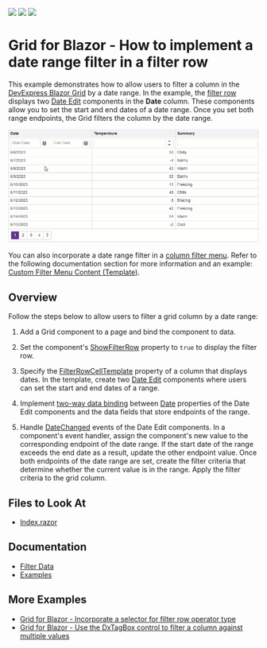 <!-- default badges list -->
![](https://img.shields.io/endpoint?url=https://codecentral.devexpress.com/api/v1/VersionRange/619526428/23.1.3%2B)
[![](https://img.shields.io/badge/Open_in_DevExpress_Support_Center-FF7200?style=flat-square&logo=DevExpress&logoColor=white)](https://supportcenter.devexpress.com/ticket/details/T1156193)
[![](https://img.shields.io/badge/📖_How_to_use_DevExpress_Examples-e9f6fc?style=flat-square)](https://docs.devexpress.com/GeneralInformation/403183)
<!-- default badges end -->
# Grid for Blazor - How to implement a date range filter in a filter row

This example demonstrates how to allow users to filter a column in the [DevExpress Blazor Grid](https://docs.devexpress.com/Blazor/403143/grid) by a date range. In the example, the [filter row](https://docs.devexpress.com/Blazor/404325/components/grid/filter-data/filter-row) displays two [Date Edit](https://docs.devexpress.com/Blazor/DevExpress.Blazor.DxDateEdit-1) components in the **Date** column. These components allow you to set the start and end dates of a date range. Once you set both range endpoints, the Grid filters the column by the date range.

![Filter Grid Column by a Date Range](date-range-filter.gif)

You can also incorporate a date range filter in a [column filter menu](https://docs.devexpress.com/Blazor/404417/components/grid/filter-data/filter-menu). Refer to the following documentation section for more information and an example: [Custom Filter Menu Content (Template)](https://docs.devexpress.com/Blazor/404417/components/grid/filter-data/filter-menu#custom-filter-menu-content-template).

## Overview

Follow the steps below to allow users to filter a grid column by a date range:

1. Add a Grid component to a page and bind the component to data.

2. Set the component's [ShowFilterRow](https://docs.devexpress.com/Blazor/DevExpress.Blazor.DxGrid.ShowFilterRow) property to `true` to display the filter row.

3. Specify the [FilterRowCellTemplate](https://docs.devexpress.com/Blazor/DevExpress.Blazor.DxGridDataColumn.FilterRowCellTemplate) property of a column that displays dates. In the template, create two [Date Edit](https://docs.devexpress.com/Blazor/DevExpress.Blazor.DxDateEdit-1) components where users can set the start and end dates of a range.

4. Implement [two-way data binding](https://docs.devexpress.com/Blazor/402330/common-concepts/two-way-data-binding) between [Date](https://docs.devexpress.com/Blazor/DevExpress.Blazor.DxDateEdit-1.Date) properties of the Date Edit components and the data fields that store endpoints of the range.

5.  Handle [DateChanged](https://docs.devexpress.com/Blazor/DevExpress.Blazor.DxDateEdit-1.DateChanged) events of the Date Edit components. In a component's event handler, assign the component's new value to the corresponding endpoint of the date range. If the start date of the range exceeds the end date as a result, update the other endpoint value. Once both endpoints of the date range are set, create the filter criteria that determine whether the current value is in the range. Apply the filter criteria to the grid column.

## Files to Look At

- [Index.razor](./CS/Pages/Index.razor)

## Documentation

- [Filter Data](https://docs.devexpress.com/Blazor/403143/grid#filter-data)
- [Examples](https://docs.devexpress.com/Blazor/404035/grid/examples)

## More Examples

- [Grid for Blazor - Incorporate a selector for filter row operator type](https://github.com/DevExpress-Examples/blazor-dxgrid-filter-operator-selector)
- [Grid for Blazor - Use the DxTagBox control to filter a column against multiple values](https://github.com/DevExpress-Examples/blazor-grid-use-the-DxTagBox-control-as-a-filter-for-a-column-with-multiple-values)
